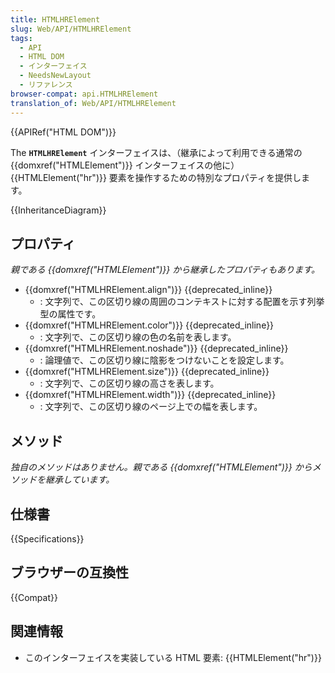 ```yaml
---
title: HTMLHRElement
slug: Web/API/HTMLHRElement
tags:
  - API
  - HTML DOM
  - インターフェイス
  - NeedsNewLayout
  - リファレンス
browser-compat: api.HTMLHRElement
translation_of: Web/API/HTMLHRElement
---
```

{{APIRef("HTML DOM")}}

The **`HTMLHRElement`** インターフェイスは、（継承によって利用できる通常の {{domxref("HTMLElement")}} インターフェイスの他に） {{HTMLElement("hr")}} 要素を操作するための特別なプロパティを提供します。

{{InheritanceDiagram}}

## プロパティ

_親である {{domxref("HTMLElement")}} から継承したプロパティもあります。_

- {{domxref("HTMLHRElement.align")}} {{deprecated_inline}}
  - : 文字列で、この区切り線の周囲のコンテキストに対する配置を示す列挙型の属性です。
- {{domxref("HTMLHRElement.color")}} {{deprecated_inline}}
  - : 文字列で、この区切り線の色の名前を表します。
- {{domxref("HTMLHRElement.noshade")}} {{deprecated_inline}}
  - : 論理値で、この区切り線に陰影をつけないことを設定します。
- {{domxref("HTMLHRElement.size")}} {{deprecated_inline}}
  - : 文字列で、この区切り線の高さを表します。
- {{domxref("HTMLHRElement.width")}} {{deprecated_inline}}
  - : 文字列で、この区切り線のページ上での幅を表します。

## メソッド

_独自のメソッドはありません。親である {{domxref("HTMLElement")}} からメソッドを継承しています。_

## 仕様書

{{Specifications}}

## ブラウザーの互換性

{{Compat}}

## 関連情報

- このインターフェイスを実装している HTML 要素: {{HTMLElement("hr")}}
